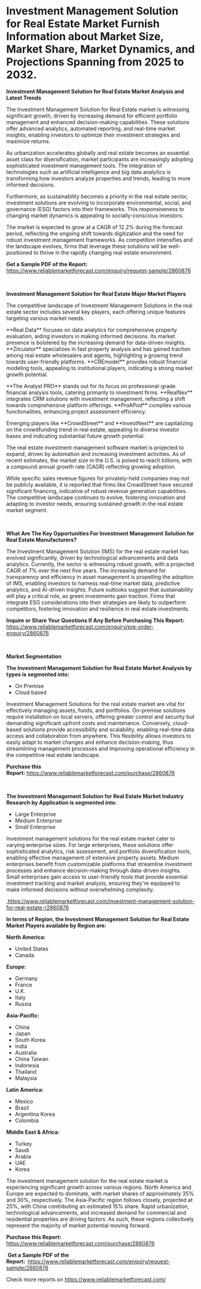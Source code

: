 <p><h1>Investment Management Solution for Real Estate Market Furnish Information about Market Size, Market Share, Market Dynamics, and Projections Spanning from 2025 to 2032.</h1></p><p><strong>Investment Management Solution for Real Estate Market Analysis and Latest Trends</strong></p>
<p><p>The Investment Management Solution for Real Estate market is witnessing significant growth, driven by increasing demand for efficient portfolio management and enhanced decision-making capabilities. These solutions offer advanced analytics, automated reporting, and real-time market insights, enabling investors to optimize their investment strategies and maximize returns. </p><p>As urbanization accelerates globally and real estate becomes an essential asset class for diversification, market participants are increasingly adopting sophisticated investment management tools. The integration of technologies such as artificial intelligence and big data analytics is transforming how investors analyze properties and trends, leading to more informed decisions.</p><p>Furthermore, as sustainability becomes a priority in the real estate sector, investment solutions are evolving to incorporate environmental, social, and governance (ESG) factors into their frameworks. This responsiveness to changing market dynamics is appealing to socially-conscious investors. </p><p>The market is expected to grow at a CAGR of 12.2% during the forecast period, reflecting the ongoing shift towards digitization and the need for robust investment management frameworks. As competition intensifies and the landscape evolves, firms that leverage these solutions will be well-positioned to thrive in the rapidly changing real estate environment.</p></p>
<p><strong>Get a Sample PDF of the Report:&nbsp;</strong> <a href="https://www.reliablemarketforecast.com/enquiry/request-sample/2860876?utm_campaign=3046&utm_medium=2&utm_source=Github&utm_content=ia&utm_term=12032025&utm_id=investment-management-solution-for-real-estate">https://www.reliablemarketforecast.com/enquiry/request-sample/2860876</a></p>
<p>&nbsp;</p>
<p><strong>Investment Management Solution for Real Estate Major Market Players</strong></p>
<p><p>The competitive landscape of Investment Management Solutions in the real estate sector includes several key players, each offering unique features targeting various market needs. </p><p>**Real Data** focuses on data analytics for comprehensive property evaluation, aiding investors in making informed decisions. Its market presence is bolstered by the increasing demand for data-driven insights. **Zilculator** specializes in fast property analysis and has gained traction among real estate wholesalers and agents, highlighting a growing trend towards user-friendly platforms. **CREmodel** provides robust financial modeling tools, appealing to institutional players, indicating a strong market growth potential.</p><p>**The Analyst PRO** stands out for its focus on professional-grade financial analysis tools, catering primarily to investment firms. **RealNex** integrates CRM solutions with investment management, reflecting a shift towards comprehensive platform offerings. **ProAPod** compiles various functionalities, enhancing project assessment efficiency.</p><p>Emerging players like **CrowdStreet** and **InvestNext** are capitalizing on the crowdfunding trend in real estate, appealing to diverse investor bases and indicating substantial future growth potential. </p><p>The real estate investment management software market is projected to expand, driven by automation and increasing investment activities. As of recent estimates, the market size in the U.S. is poised to reach billions, with a compound annual growth rate (CAGR) reflecting growing adoption.</p><p>While specific sales revenue figures for privately-held companies may not be publicly available, it is reported that firms like CrowdStreet have secured significant financing, indicative of robust revenue generation capabilities. The competitive landscape continues to evolve, fostering innovation and adapting to investor needs, ensuring sustained growth in the real estate market segment.</p></p>
<p>&nbsp;</p>
<p><strong>What Are The Key Opportunities For Investment Management Solution for Real Estate Manufacturers?</strong></p>
<p><p>The Investment Management Solution (IMS) for the real estate market has evolved significantly, driven by technological advancements and data analytics. Currently, the sector is witnessing robust growth, with a projected CAGR of 7% over the next five years. The increasing demand for transparency and efficiency in asset management is propelling the adoption of IMS, enabling investors to harness real-time market data, predictive analytics, and AI-driven insights. Future outlooks suggest that sustainability will play a critical role, as green investments gain traction. Firms that integrate ESG considerations into their strategies are likely to outperform competitors, fostering innovation and resilience in real estate investments.</p></p>
<p><strong>Inquire or Share Your Questions If Any Before Purchasing This Report:</strong> <a href="https://www.reliablemarketforecast.com/enquiry/pre-order-enquiry/2860876?utm_campaign=3046&utm_medium=2&utm_source=Github&utm_content=ia&utm_term=12032025&utm_id=investment-management-solution-for-real-estate">https://www.reliablemarketforecast.com/enquiry/pre-order-enquiry/2860876</a></p>
<p>&nbsp;</p>
<p><strong>Market Segmentation</strong></p>
<p><strong>The Investment Management Solution for Real Estate Market Analysis by types is segmented into:</strong></p>
<p><ul><li>On Premise</li><li>Cloud based</li></ul></p>
<p><p>Investment Management Solutions for the real estate market are vital for effectively managing assets, funds, and portfolios. On-premise solutions require installation on local servers, offering greater control and security but demanding significant upfront costs and maintenance. Conversely, cloud-based solutions provide accessibility and scalability, enabling real-time data access and collaboration from anywhere. This flexibility allows investors to easily adapt to market changes and enhance decision-making, thus streamlining management processes and improving operational efficiency in the competitive real estate landscape.</p></p>
<p><strong>Purchase this Report:&nbsp;</strong><a href="https://www.reliablemarketforecast.com/purchase/2860876?utm_campaign=3046&utm_medium=2&utm_source=Github&utm_content=ia&utm_term=12032025&utm_id=investment-management-solution-for-real-estate">https://www.reliablemarketforecast.com/purchase/2860876</a></p>
<p>&nbsp;</p>
<p><strong>The Investment Management Solution for Real Estate Market Industry Research by Application is segmented into:</strong></p>
<p><ul><li>Large Enterprise</li><li>Medium Enterprise</li><li>Small Enterprise</li></ul></p>
<p><p>Investment management solutions for the real estate market cater to varying enterprise sizes. For large enterprises, these solutions offer sophisticated analytics, risk assessment, and portfolio diversification tools, enabling effective management of extensive property assets. Medium enterprises benefit from customizable platforms that streamline investment processes and enhance decision-making through data-driven insights. Small enterprises gain access to user-friendly tools that provide essential investment tracking and market analysis, ensuring they're equipped to make informed decisions without overwhelming complexity.</p></p>
<p><a href="https://www.reliablemarketforecast.com/investment-management-solution-for-real-estate-r2860876?utm_campaign=3046&utm_medium=2&utm_source=Github&utm_content=ia&utm_term=12032025&utm_id=investment-management-solution-for-real-estate">&nbsp;https://www.reliablemarketforecast.com/investment-management-solution-for-real-estate-r2860876</a></p>
<p><strong>In terms of Region, the Investment Management Solution for Real Estate Market Players available by Region are:</strong></p>
<p>
    <p> <strong> North America: </strong>
        <ul>
            <li>United States</li>
            <li>Canada</li>
        </ul>
        </p> 
    <p> <strong> Europe: </strong>
        <ul>
            <li>Germany</li>
            <li>France</li>
            <li>U.K.</li>
            <li>Italy</li>
            <li>Russia</li>
        </ul>
        </p> 
    <p> <strong> Asia-Pacific: </strong>
        <ul>
            <li>China</li>
            <li>Japan</li>
            <li>South Korea</li>
            <li>India</li>
            <li>Australia</li>
            <li>China Taiwan</li>
            <li>Indonesia</li>
            <li>Thailand</li>
            <li>Malaysia</li>
        </ul>
        </p> 
    <p> <strong> Latin America: </strong>
        <ul>
            <li>Mexico</li>
            <li>Brazil</li>
            <li>Argentina Korea</li>
            <li>Colombia</li>
        </ul>
        </p> 
    <p> <strong> Middle East & Africa: </strong>
        <ul>
            <li>Turkey</li>
            <li>Saudi</li>
            <li>Arabia</li>
            <li>UAE</li>
            <li>Korea</li>
        </ul>
    </p>
    </p>
<p><p>The investment management solution for the real estate market is experiencing significant growth across various regions. North America and Europe are expected to dominate, with market shares of approximately 35% and 30%, respectively. The Asia-Pacific region follows closely, projected at 25%, with China contributing an estimated 15% share. Rapid urbanization, technological advancements, and increased demand for commercial and residential properties are driving factors. As such, these regions collectively represent the majority of market potential moving forward.</p></p>
<p><strong>Purchase this Report: </strong><a href="https://www.reliablemarketforecast.com/purchase/2860876?utm_campaign=3046&utm_medium=2&utm_source=Github&utm_content=ia&utm_term=12032025&utm_id=investment-management-solution-for-real-estate">https://www.reliablemarketforecast.com/purchase/2860876</a></p>
<p>&nbsp;<strong>Get a Sample PDF of the Report:&nbsp;&nbsp;</strong><a href="https://www.reliablemarketforecast.com/enquiry/request-sample/2860876?utm_campaign=3046&utm_medium=2&utm_source=Github&utm_content=ia&utm_term=12032025&utm_id=investment-management-solution-for-real-estate">https://www.reliablemarketforecast.com/enquiry/request-sample/2860876</a></p>
<p><strong></strong></p>
<p>Check more reports on <a href="https://www.reliablemarketforecast.com/?utm_campaign=3046&utm_medium=2&utm_source=Github&utm_content=ia&utm_term=12032025&utm_id=investment-management-solution-for-real-estate">https://www.reliablemarketforecast.com/</a></p>